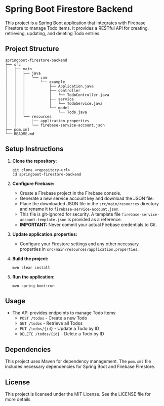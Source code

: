 # Spring Boot Firestore Backend

This project is a Spring Boot application that integrates with Firebase Firestore to manage Todo items. It provides a RESTful API for creating, retrieving, updating, and deleting Todo entries.

## Project Structure

```
springboot-firestore-backend
├── src
│   ├── main
│   │   ├── java
│   │   │   └── com
│   │   │       └── example
│   │   │           ├── Application.java
│   │   │           ├── controller
│   │   │           │   └── TodoController.java
│   │   │           ├── service
│   │   │           │   └── TodoService.java
│   │   │           └── model
│   │   │               └── Todo.java
│   │   └── resources
│   │       ├── application.properties
│   │       └── firebase-service-account.json
├── pom.xml
└── README.md
```

## Setup Instructions

1. **Clone the repository:**
   ```
   git clone <repository-url>
   cd springboot-firestore-backend
   ```

2. **Configure Firebase:**
   - Create a Firebase project in the Firebase console.
   - Generate a new service account key and download the JSON file.
   - Place the downloaded JSON file in the `src/main/resources` directory and rename it to `firebase-service-account.json`.
   - This file is git-ignored for security. A template file `firebase-service-account-template.json` is provided as a reference.
   - **IMPORTANT:** Never commit your actual Firebase credentials to Git.

3. **Update application.properties:**
   - Configure your Firestore settings and any other necessary properties in `src/main/resources/application.properties`.

4. **Build the project:**
   ```
   mvn clean install
   ```

5. **Run the application:**
   ```
   mvn spring-boot:run
   ```

## Usage

- The API provides endpoints to manage Todo items:
  - `POST /todos` - Create a new Todo
  - `GET /todos` - Retrieve all Todos
  - `PUT /todos/{id}` - Update a Todo by ID
  - `DELETE /todos/{id}` - Delete a Todo by ID

## Dependencies

This project uses Maven for dependency management. The `pom.xml` file includes necessary dependencies for Spring Boot and Firebase Firestore.

## License

This project is licensed under the MIT License. See the LICENSE file for more details.